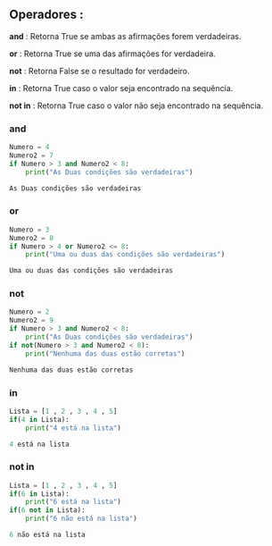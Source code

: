 ## Operadores :

**and**	: Retorna True se ambas as afirmações forem verdadeiras. 

**or**	: Retorna True se uma das afirmações for verdadeira.

**not**	: Retorna False se o resultado for verdadeiro.

**in**	: Retorna True caso o valor seja encontrado na sequência.

**not in** : Retorna True caso o valor não seja encontrado na sequência.

### and
```python 
Numero = 4
Numero2 = 7
if Numero > 3 and Numero2 < 8:
    print("As Duas condições são verdadeiras")
```
```python
As Duas condições são verdadeiras
```
### or
```python
Numero = 3
Numero2 = 8
if Numero > 4 or Numero2 <= 8:
    print("Uma ou duas das condições são verdadeiras")
```
```python
Uma ou duas das condições são verdadeiras
```
### not
```python
Numero = 2
Numero2 = 9
if Numero > 3 and Numero2 < 8:
    print("As Duas condições são verdadeiras")
if not(Numero > 3 and Numero2 < 8):
    print("Nenhuma das duas estão corretas")
```
```python
Nenhuma das duas estão corretas
```
### in 
```python
Lista = [1 , 2 , 3 , 4 , 5]
if(4 in Lista):
    print("4 está na lista")
```
```python
4 está na lista
```
### not in
```python
Lista = [1 , 2 , 3 , 4 , 5]
if(6 in Lista):
    print("6 está na lista")
if(6 not in Lista):
    print("6 não está na lista")
```
```python
6 não está na lista
```